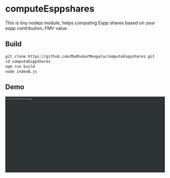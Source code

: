 # computeEsppshares
This is tiny nodejs module, helps computing Espp shares based on your espp contribution, FMV value.

## Build
```
git clone https://github.com/MadhukarMoogala/computeEsppshares.git
cd computeEsppShares
npm run build
node indexB.js
```

## Demo
![](https://github.com/MadhukarMoogala/computeEsppshares/blob/master/media/demo.gif)
